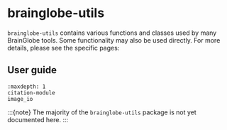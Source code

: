# brainglobe-utils

`brainglobe-utils` contains various functions and classes used by many BrainGlobe tools. Some functionality may 
also be used directly. For more details, please see the specific pages:

## User guide
```{toctree}
:maxdepth: 1
citation-module
image_io
```
:::{note}  The majority of the `brainglobe-utils` package is not yet documented here.
:::